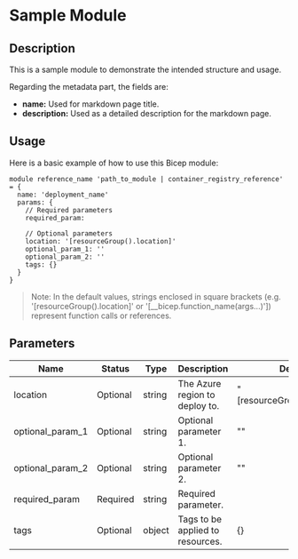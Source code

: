 # Sample Module

## Description

This is a sample module to demonstrate the intended structure and usage.

Regarding the metadata part, the fields are:
- **name:** Used for markdown page title.
- **description:** Used as a detailed description for the markdown page.


## Usage

Here is a basic example of how to use this Bicep module:

```bicep
module reference_name 'path_to_module | container_registry_reference' = {
  name: 'deployment_name'
  params: {
    // Required parameters
    required_param:

    // Optional parameters
    location: '[resourceGroup().location]'
    optional_param_1: ''
    optional_param_2: ''
    tags: {}
  }
}
```

> Note: In the default values, strings enclosed in square brackets (e.g. '[resourceGroup().location]' or '[__bicep.function_name(args...)']) represent function calls or references.

## Parameters

| Name | Status | Type | Description | Default |
| --- | --- | --- | --- | --- |
| location | Optional | string | The Azure region to deploy to. | "[resourceGroup().location]" |
| optional_param_1 | Optional | string | Optional parameter 1. | "" |
| optional_param_2 | Optional | string | Optional parameter 2. | "" |
| required_param | Required | string | Required parameter. |  |
| tags | Optional | object | Tags to be applied to resources. | {} |
